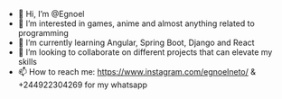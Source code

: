 - 👋 Hi, I’m @Egnoel
- 👀 I’m interested in games, anime and almost anything related to programming
- 🌱 I’m currently learning Angular, Spring Boot, Django and React
- 💞️ I’m looking to collaborate on different projects that can elevate my skills
- 📫 How to reach me: https://www.instagram.com/egnoelneto/ & +244922304269 for my whatsapp

<!---
Egnoel/Egnoel is a ✨ special ✨ repository because its `README.md` (this file) appears on your GitHub profile.
You can click the Preview link to take a look at your changes.
--->

